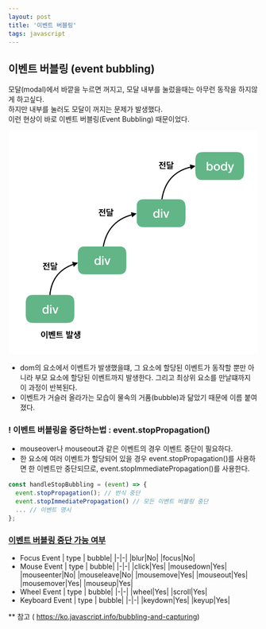 ```yaml
---
layout: post
title: '이벤트 버블링'
tags: javascript
---
```


## 이벤트 버블링 (event bubbling)

모달(modal)에서 바깥을 누르면 꺼지고, 모달 내부를 눌렀을때는 아무런 동작을 하지않게 하고싶다.<br/>
하지만 내부를 눌러도 모달이 꺼지는 문제가 발생했다.
<br/> 이런 현상이 바로 이벤트 버블링(Event Bubbling) 때문이었다.

![bubbling ex](../assets/images/img-event-bubbling.png)

- dom의 요소에서 이벤트가 발생했을떄, 그 요소에 할당된 이벤트가 동작할 뿐만 아니라 부모 요소에 할당된 이벤트까지 발생한다. 그리고 최상위 요소를 만날떄까지 이 과정이 반복된다.
- 이벤트가 거슬러 올라가는 모습이 물속의 거품(bubble)과 닮았기 때문에 이름 붙여졌다.

### ! 이벤트 버블링을 중단하는법 : event.stopPropagation()

- mouseover나 mouseout과 같은 이벤트의 경우 이벤트 중단이 필요하다.
- 한 요소에 여러 이벤트가 할당되어 있을 경우 event.stopPropagation()를 사용하면 한 이벤트만 중단되므로, event.stopImmediatePropagation()를 사용한다.

```javascript
const handleStopBubbling = (event) => {
  event.stopPropagation(); // 번식 중단
  event.stopImmediatePropagation() // 모든 이벤트 버블링 중단
  ... // 이벤트 명시
};
```

### <a href="https://www.w3.org/TR/uievents/#event-types" target="_blank">이벤트 버블링 중단 가능 여부</a>

- Focus Event
  | type | bubble|
  |-|-|
  |blur|No|
  |focus|No|
- Mouse Event
  | type | bubble|
  |-|-|
  |click|Yes|
  |mousedown|Yes|
  |mouseenter|No|
  |mouseleave|No|
  |mousemove|Yes|
  |mouseout|Yes|
  |mousemover|Yes|
  |mouseup|Yes|
- Wheel Event
  | type | bubble|
  |-|-|
  |wheel|Yes|
  |scroll|Yes|
- Keyboard Event
  | type | bubble|
  |-|-|
  |keydown|Yes|
  |keyup|Yes|

\*\* 참고 ( https://ko.javascript.info/bubbling-and-capturing)
